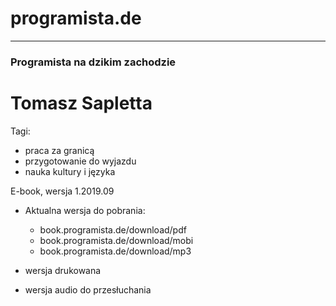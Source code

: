 # programista.de
---
### Programista na dzikim zachodzie




#

# Tomasz Sapletta




Tagi:

+ praca za granicą
+ przygotowanie do wyjazdu
+ nauka kultury i języka

E-book, wersja 1.2019.09

+ Aktualna wersja do pobrania: 

    + book.programista.de/download/pdf
    + book.programista.de/download/mobi
    + book.programista.de/download/mp3

+ wersja drukowana
+ wersja audio do przesłuchania

    
    


